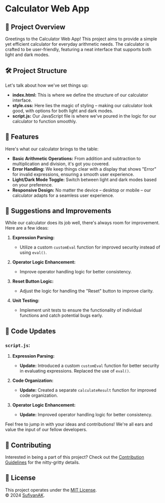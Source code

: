 # Calculator Web App

## 🚀 Project Overview

Greetings to the Calculator Web App! This project aims to provide a simple yet efficient calculator for everyday arithmetic needs. The calculator is crafted to be user-friendly, featuring a neat interface that supports both light and dark modes.

## 🛠️ Project Structure

Let's talk about how we've set things up:

- **index.html:** This is where we define the structure of our calculator interface.
- **style.css:** Here lies the magic of styling – making our calculator look good, with options for both light and dark modes.
- **script.js:** Our JavaScript file is where we've poured in the logic for our calculator to function smoothly.

## 🌟 Features

Here's what our calculator brings to the table:

- **Basic Arithmetic Operations:** From addition and subtraction to multiplication and division, it's got you covered.
- **Error Handling:** We keep things clear with a display that shows "Error" for invalid expressions, ensuring a smooth user experience.
- **Light/Dark Mode Toggle:** Switch between light and dark modes based on your preference.
- **Responsive Design:** No matter the device – desktop or mobile – our calculator adapts for a seamless user experience.

## 🔧 Suggestions and Improvements

While our calculator does its job well, there's always room for improvement. Here are a few ideas:

1. **Expression Parsing:**
   - Utilize a custom `customEval` function for improved security instead of using `eval()`.

2. **Operator Logic Enhancement:**
   - Improve operator handling logic for better consistency.

3. **Reset Button Logic:**
   - Adjust the logic for handling the "Reset" button to improve clarity.

4. **Unit Testing:**
   - Implement unit tests to ensure the functionality of individual functions and catch potential bugs early.

## 🔄 Code Updates

### **`script.js`:**

1. **Expression Parsing:**
   - **Update:** Introduced a custom `customEval` function for better security in evaluating expressions. Replaced the use of `eval()`.

2. **Code Organization:**
   - **Update:** Created a separate `calculateResult` function for improved code organization.

3. **Operator Logic Enhancement:**
   - **Update:** Improved operator handling logic for better consistency.

Feel free to jump in with your ideas and contributions! We're all ears and value the input of our fellow developers.

## 🤝 Contributing

Interested in being a part of this project? Check out the [Contribution Guidelines](CONTRIBUTING.md) for the nitty-gritty details.

## 📄 License

This project operates under the [MIT License](License.md).  
© 2024 [SufiyanAK](https://github.com/SufiyanAK).
